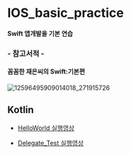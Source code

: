 # IOS_basic_practice

**Swift 앱개발을 기본 연습**

### - 참고서적 - ###
#### 꼼꼼한 재은씨의 Swift:기본편 ####

![12596495909014018_271915726](https://user-images.githubusercontent.com/39197978/50570035-6cfcd600-0dbd-11e9-87ad-0f82026fa0bc.jpg)

Kotlin
-------------

* [HelloWorld 실행영상](./Readme/HelloWorld.md)

* [Delegate_Test 실행영상](./Readme/Delegate_Test.md)
      







